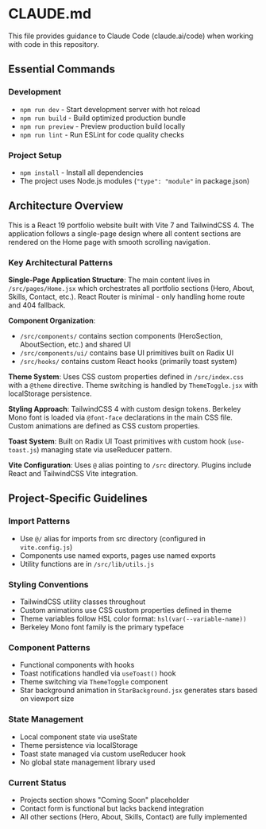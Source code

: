 # CLAUDE.md

This file provides guidance to Claude Code (claude.ai/code) when working with code in this repository.

## Essential Commands

### Development
- `npm run dev` - Start development server with hot reload
- `npm run build` - Build optimized production bundle
- `npm run preview` - Preview production build locally
- `npm run lint` - Run ESLint for code quality checks

### Project Setup

- `npm install` - Install all dependencies
- The project uses Node.js modules (`"type": "module"` in package.json)

## Architecture Overview

This is a React 19 portfolio website built with Vite 7 and TailwindCSS 4. The application follows a single-page design where all content sections are rendered on the Home page with smooth scrolling navigation.

### Key Architectural Patterns

**Single-Page Application Structure**: The main content lives in `/src/pages/Home.jsx` which orchestrates all portfolio sections (Hero, About, Skills, Contact, etc.). React Router is minimal - only handling home route and 404 fallback.

**Component Organization**:

- `/src/components/` contains section components (HeroSection, AboutSection, etc.) and shared UI
- `/src/components/ui/` contains base UI primitives built on Radix UI
- `/src/hooks/` contains custom React hooks (primarily toast system)

**Theme System**: Uses CSS custom properties defined in `/src/index.css` with a `@theme` directive. Theme switching is handled by `ThemeToggle.jsx` with localStorage persistence.

**Styling Approach**: TailwindCSS 4 with custom design tokens. Berkeley Mono font is loaded via `@font-face` declarations in the main CSS file. Custom animations are defined as CSS custom properties.

**Toast System**: Built on Radix UI Toast primitives with custom hook (`use-toast.js`) managing state via useReducer pattern.

**Vite Configuration**: Uses `@` alias pointing to `/src` directory. Plugins include React and TailwindCSS Vite integration.

## Project-Specific Guidelines

### Import Patterns
- Use `@/` alias for imports from src directory (configured in `vite.config.js`)
- Components use named exports, pages use named exports
- Utility functions are in `/src/lib/utils.js`

### Styling Conventions

- TailwindCSS utility classes throughout
- Custom animations use CSS custom properties defined in theme
- Theme variables follow HSL color format: `hsl(var(--variable-name))`
- Berkeley Mono font family is the primary typeface

### Component Patterns

- Functional components with hooks
- Toast notifications handled via `useToast()` hook
- Theme switching via `ThemeToggle` component
- Star background animation in `StarBackground.jsx` generates stars based on viewport size

### State Management

- Local component state via useState
- Theme persistence via localStorage
- Toast state managed via custom useReducer hook
- No global state management library used

### Current Status

- Projects section shows "Coming Soon" placeholder
- Contact form is functional but lacks backend integration
- All other sections (Hero, About, Skills, Contact) are fully implemented